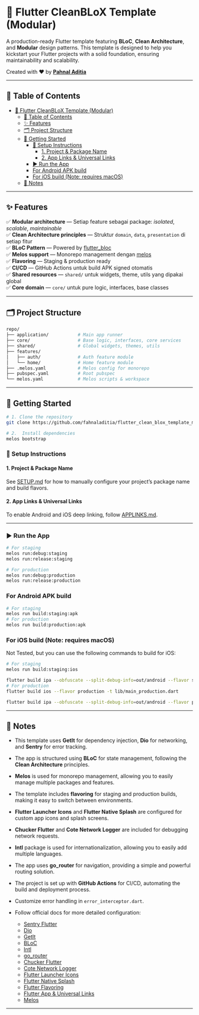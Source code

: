 # 🚀 Flutter CleanBLoX Template (Modular)

A production-ready Flutter template featuring **BLoC**, **Clean Architecture**,  and **Modular** design patterns. This template is designed to help you kickstart your Flutter projects with a solid foundation, ensuring maintainability and scalability.

Created with ❤️ by [**Pahnal Aditia**](https://www.linkedin.com/in/pahnaladitia)

---

## 📖 Table of Contents

- [🚀 Flutter CleanBLoX Template (Modular)](#-flutter-cleanblox-template-modular)
  - [📖 Table of Contents](#-table-of-contents)
  - [✨ Features](#-features)
  - [🗂 Project Structure](#-project-structure)
  - [🚀 Getting Started](#-getting-started)
    - [🔧 Setup Instructions](#-setup-instructions)
      - [1. Project \& Package Name](#1-project--package-name)
      - [2. App Links \& Universal Links](#2-app-links--universal-links)
    - [▶️ Run the App](#️-run-the-app)
    - [For Android APK build](#for-android-apk-build)
    - [For iOS build (Note: requires macOS)](#for-ios-build-note-requires-macos)
  - [📝 Notes](#-notes)

---
## ✨ Features

✅ **Modular architecture** — Setiap feature sebagai package: *isolated*, *scalable*, *maintainable*  
✅ **Clean Architecture principles** — Struktur `domain`, `data`, `presentation` di setiap fitur  
✅ **BLoC Pattern** — Powered by [flutter_bloc](https://pub.dev/packages/flutter_bloc)  
✅ **Melos support** — Monorepo management dengan [melos](https://pub.dev/packages/melos)  
✅ **Flavoring** — Staging & production ready  
✅ **CI/CD** — GitHub Actions untuk build APK signed otomatis  
✅ **Shared resources** — `shared/` untuk widgets, theme, utils yang dipakai global  
✅ **Core domain** — `core/` untuk pure logic, interfaces, base classes  

---
## 🗂 Project Structure

```bash
repo/
├── application/           # Main app runner
├── core/                  # Base logic, interfaces, core services
├── shared/                # Global widgets, themes, utils
├── features/
│   ├── auth/              # Auth feature module
│   └── home/              # Home feature module
├── .melos.yaml            # Melos config for monorepo
├── pubspec.yaml           # Root pubspec
└── melos.yaml             # Melos scripts & workspace
```
---

## 🚀 Getting Started

```bash
# 1. Clone the repository
git clone https://github.com/fahnaladitia/flutter_clean_blox_template_modular.git

# 2.  Install dependencies
melos bootstrap
```

### 🔧 Setup Instructions

#### 1. Project & Package Name

See [SETUP.md](docs/SETUP.md) for how to manually configure your project’s package name and build flavors.

#### 2. App Links & Universal Links

To enable Android and iOS deep linking, follow [APPLINKS.md](APPLINKS.md).

---

### ▶️ Run the App

```bash
# For staging
melos run:debug:staging
melos run:release:staging

# For production
melos run:debug:production
melos run:release:production
```

### For Android APK build

```bash
# For staging
melos run build:staging:apk
# For production
melos run build:production:apk
```


### For iOS build (Note: requires macOS)
Not Tested, but you can use the following commands to build for iOS:
```bash
# For staging
melos run build:staging:ios

flutter build ipa --obfuscate --split-debug-info=out/android --flavor staging -t lib/main_staging.dart
# For production
flutter build ios --flavor production -t lib/main_production.dart

flutter build ipa --obfuscate --split-debug-info=out/android --flavor production -t lib/main_production.dart
```

---

## 📝 Notes

* This template uses **GetIt** for dependency injection, **Dio** for networking, and **Sentry** for error tracking.
* The app is structured using **BLoC** for state management, following the **Clean Architecture** principles.
* **Melos** is used for monorepo management, allowing you to easily manage multiple packages and features.
* The template includes **flavoring** for staging and production builds, making it easy to switch between environments.
* **Flutter Launcher Icons** and **Flutter Native Splash** are configured for custom app icons and splash screens.
* **Chucker Flutter** and **Cote Network Logger** are included for debugging network requests.
* **Intl** package is used for internationalization, allowing you to easily add multiple languages.
* The app uses **go_router** for navigation, providing a simple and powerful routing solution.
* The project is set up with **GitHub Actions** for CI/CD, automating the build and deployment process.
* Customize error handling in `error_interceptor.dart`.
* Follow official docs for more detailed configuration:

  * [Sentry Flutter](https://docs.sentry.io/platforms/flutter/)
  * [Dio](https://pub.dev/packages/dio#interceptors)
  * [GetIt](https://pub.dev/packages/get_it)
  * [BLoC](https://pub.dev/packages/flutter_bloc)
  * [Intl](https://pub.dev/packages/intl)
  * [go\_router](https://pub.dev/packages/go_router)
  * [Chucker Flutter](https://pub.dev/packages/chucker_flutter)
  * [Cote Network Logger](https://pub.dev/packages/cote_network_logger)
  * [Flutter Launcher Icons](https://pub.dev/packages/flutter_launcher_icons)
  * [Flutter Native Splash](https://pub.dev/packages/flutter_native_splash)
  * [Flutter Flavoring](https://docs.flutter.dev/deployment/flavors)
  * [Flutter App & Universal Links](https://docs.flutter.dev/cookbook/navigation/set-up-app-links)
  *  [Melos](https://melos.invertase.dev/)

---

